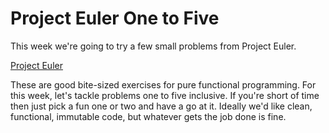 # Project Euler One to Five #

This week we're going to try a few small problems from Project Euler.

[Project Euler](https://projecteuler.net/archives)

These are good bite-sized exercises for pure functional programming. For this week, let's tackle problems one to five
inclusive. If you're short of time then just pick a fun one or two and have a go at it. Ideally we'd like clean,
functional, immutable code, but whatever gets the job done is fine.
